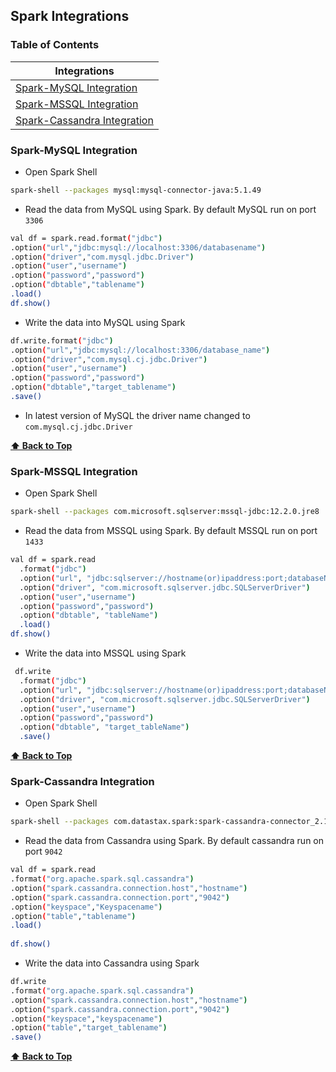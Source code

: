 ## Spark Integrations

### Table of Contents

|Integrations                                                |
|------------------------------------------------------------|
|[Spark-MySQL Integration](#spark-mysql-integration)         |
|[Spark-MSSQL Integration](#spark-mssql-integration)         |
|[Spark-Cassandra Integration](#spark-cassandra-integration) |

### Spark-MySQL Integration
* Open Spark Shell 
```sh
spark-shell --packages mysql:mysql-connector-java:5.1.49
```
* Read the data from MySQL using Spark. By default MySQL run on port `3306`
```sh
val df = spark.read.format("jdbc")
.option("url","jdbc:mysql://localhost:3306/databasename")
.option("driver","com.mysql.jdbc.Driver")
.option("user","username")
.option("password","password")
.option("dbtable","tablename")
.load()
df.show()
```
* Write the data into MySQL using Spark
```sh
df.write.format("jdbc")
.option("url","jdbc:mysql://localhost:3306/database_name")
.option("driver","com.mysql.cj.jdbc.Driver")
.option("user","username")
.option("password","password")
.option("dbtable","target_tablename")
.save()

```
* In latest version of MySQL the driver name changed to `com.mysql.cj.jdbc.Driver`

**[⬆ Back to Top](#table-of-contents)**

### Spark-MSSQL Integration
* Open Spark Shell
```sh
spark-shell --packages com.microsoft.sqlserver:mssql-jdbc:12.2.0.jre8
```
* Read the data from MSSQL using Spark. By default MSSQL run on port `1433`
```sh
val df = spark.read
  .format("jdbc")
  .option("url", "jdbc:sqlserver://hostname(or)ipaddress:port;databaseName=database_name")
  .option("driver", "com.microsoft.sqlserver.jdbc.SQLServerDriver")
  .option("user","username")
  .option("password","password")
  .option("dbtable", "tableName")
  .load()
df.show()
```
* Write the data into MSSQL using Spark
```sh
 df.write
  .format("jdbc")
  .option("url", "jdbc:sqlserver://hostname(or)ipaddress:port;databaseName=database_name")
  .option("driver", "com.microsoft.sqlserver.jdbc.SQLServerDriver")
  .option("user","username")
  .option("password","password")
  .option("dbtable", "target_tableName")
  .save()
```
**[⬆ Back to Top](#table-of-contents)**

### Spark-Cassandra Integration
* Open Spark Shell
```sh
spark-shell --packages com.datastax.spark:spark-cassandra-connector_2.11:2.4.0
```
* Read the data from Cassandra using Spark. By default cassandra run on port `9042`
```sh
val df = spark.read
.format("org.apache.spark.sql.cassandra")
.option("spark.cassandra.connection.host","hostname")
.option("spark.cassandra.connection.port","9042")
.option("keyspace","Keyspacename")
.option("table","tablename")
.load()
			
df.show()
  ```
  * Write the data into Cassandra using Spark
  ```sh
  df.write
.format("org.apache.spark.sql.cassandra")
.option("spark.cassandra.connection.host","hostname")
.option("spark.cassandra.connection.port","9042")
.option("keyspace","keyspacename")
.option("table","target_tablename")
.save()
```
**[⬆ Back to Top](#table-of-contents)**

